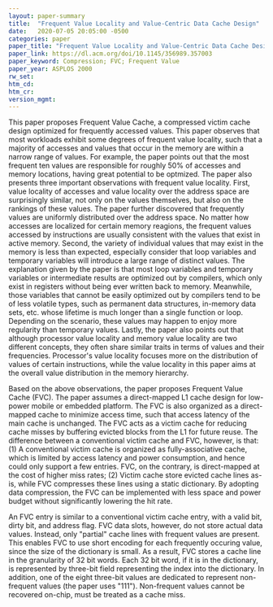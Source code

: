 ```yaml
---
layout: paper-summary
title:  "Frequent Value Locality and Value-Centric Data Cache Design"
date:   2020-07-05 20:05:00 -0500
categories: paper
paper_title: "Frequent Value Locality and Value-Centric Data Cache Design"
paper_link: https://dl.acm.org/doi/10.1145/356989.357003
paper_keyword: Compression; FVC; Frequent Value
paper_year: ASPLOS 2000
rw_set:
htm_cd:
htm_cr:
version_mgmt:
---
```


This paper proposes Frequent Value Cache, a compressed victim cache design optimized for frequently accessed values.
This paper observes that most workloads exhibit some degrees of frequent value locality, such that a majority of accesses
and values that occur in the memory are within a narrow range of values. For example, the paper points out that the 
most frequent ten values are responsible for roughly 50% of accesses and memory locations, having great potential to be 
optmized. The paper also presents three important observations with frequent value locality. First, value locality
of accesses and value locality over the address space are surprisingly similar, not only on the values themselves, but
also on the rankings of these values. The paper further discovered that frequently values are uniformly distributed 
over the address space. No matter how accesses are localized for certain memory reagions, the frequent values accessed
by instructions are usually consistent with the values that exist in active memory.
Second, the variety of individual values that may exist in the memory is less than expected, especially consider that
loop variables and temporary variables will introduce a large range of distinct values. The explanation given by the 
paper is that most loop variables and temporary variables or intermediate results are optimized out by compilers, 
which only exist in registers without being ever written back to memory. Meanwhile, those variables that cannot be easily
optimized out by compilers tend to be of less volatile types, such as permanent data structures, in-memory data sets, etc.
whose lifetime is much longer than a single function or loop. Depending on the scenario, these values may happen to 
enjoy more regularity than temporary values.
Lastly, the paper also points out that although processor value locality and memory value locality are two different 
concepts, they often share similar traits in terms of values and their frequencies. Processor's value locality focuses 
more on the distribution of values of certain instructions, while the value locality in this paper aims at the overall
value distribution in the memory hierarchy.

Based on the above observations, the paper proposes Frequent Value Cache (FVC). The paper assumes a direct-mapped L1
cache design for low-power mobile or embedded platform. The FVC is also organized as a direct-mapped cache to minimize
access time, such that access latency of the main cache is unchanged. The FVC acts as a victim cache for reducing cache
misses by buffering evicted blocks from the L1 for future reuse. The difference between a conventional victim cache 
and FVC, however, is that: (1) A conventional victim cache is organized as fully-associative cache, which is limited by
access latency and power consumption, and hence could only support a few entries. FVC, on the contrary, is direct-mapped
at the cost of higher miss rates; (2) Victim cache store evicted cache lines as-is, while FVC compresses these lines
using a static dictionary. By adopting data compression, the FVC can be implemented with less space and power budget
without significantly lowering the hit rate.

An FVC entry is similar to a conventional victim cache entry, with a valid bit, dirty bit, and address flag. FVC data
slots, however, do not store actual data values. Instead, only "partial" cache lines with frequent values are present.
This enables FVC to use short encoding for each frequently occuring value, since the size of the dictionary is small. 
As a result, FVC stores a cache line in the granularity of 32 bit words. Each 32 bit word, if it is in the dictionary, 
is represented by three-bit field representing the index into the dictionary. In addition, one of the eight three-bit 
values are dedicated to represent non-frequent values (the paper uses "111"). Non-frequent values cannot be recovered
on-chip, must be treated as a cache miss.

